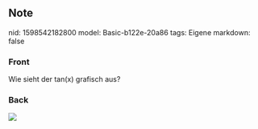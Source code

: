## Note
nid: 1598542182800
model: Basic-b122e-20a86
tags: Eigene
markdown: false

### Front
Wie sieht der tan(x) grafisch aus?

### Back
<img src="1280px-Tangent-plot.svg.png">
